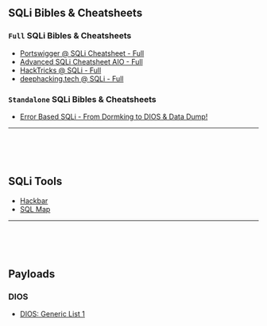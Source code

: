 ## SQLi Bibles & Cheatsheets

### `Full` SQLi Bibles & Cheatsheets

- [Portswigger @ SQLi Cheatsheet - Full](https://portswigger.net/web-security/sql-injection/cheat-sheet)
- [Advanced SQLi Cheatsheet AIO - Full](https://github.com/kleiton0x00/Advanced-SQL-Injection-Cheatsheet)
- [HackTricks @ SQLi - Full](https://book.hacktricks.xyz/pentesting-web/sql-injection)
- [deephacking.tech @ SQLi - Full](https://deephacking.tech/sql-injection/#in-band-sql-injection)

### `Standalone`  SQLi Bibles & Cheatsheets

- [Error Based SQLi - From Dormking to DIOS & Data Dump!](https://kleiton0x00.github.io/posts/Bypassing-WAF-to-do-advanced-Error-based-SQL-Injection/)

---

<br>

<br>

<br>

## SQLi Tools

- [Hackbar](https://github.com/PhHitachi/HackBar/blob/master/HackBar%20v2.9.md)
- [SQL Map](https://github.com/sqlmapproject/sqlmap)  

---

<br>

<br>

<br>

## Payloads 

### DIOS

- [DIOS: Generic List 1](https://pastebin.com/uxPricUq)
